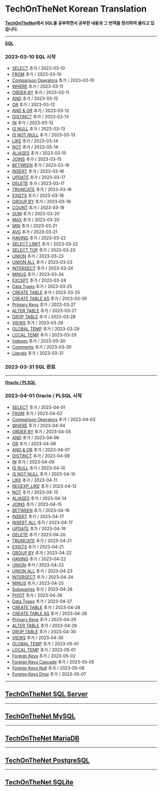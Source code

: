 # TechOnTheNet Korean Translation

**[TechOnTheNet](https://www.techonthenet.com/index.php)에서 SQL을 공부하면서 공부한 내용과 그 번역을 정리하여 올리고 있습니다.**

---
**[SQL](SQL)**

### 2023-03-10 SQL 시작
- [SELECT](SQL/SELECT.md) 추가 / 2023-03-10
- [FROM](SQL/FROM.md) 추가 / 2023-03-10
- [Comparison Operators](SQL/Comparison_Operators.md) 추가 / 2023-03-10
- [WHERE](SQL/WHERE.md) 추가 / 2023-03-11
- [ORDER BY](SQL/ORDER_BY.md) 추가 / 2023-03-11
- [AND](SQL/AND.md) 추가 / 2023-03-12
- [OR](SQL/OR.md) 추가 / 2023-03-12
- [AND & OR](SQL/AND_OR.md) 추가 / 2023-03-12
- [DISTINCT](SQL/DISTINCT.md) 추가 / 2023-03-13
- [IN](SQL/IN.md) 추가 / 2023-03-13
- [IS NULL](SQL/IS_NULL.md) 추가 / 2023-03-13
- [IS NOT NULL](SQL/IS_NOT_NULL.md) 추가 / 2023-03-13
- [LIKE](SQL/LIKE.md) 추가 / 2023-03-14
- [NOT](SQL/NOT.md) 추가 / 2023-03-14
- [ALIASES](SQL/ALIASES.md) 추가 / 2023-03-15
- [JOINS](SQL/JOINS.md) 추가 / 2023-03-15
- [BETWEEN](SQL/BETWEEN.md) 추가 / 2023-03-16
- [INSERT](SQL/INSERT.md) 추가 / 2023-03-16
- [UPDATE](SQL/UPDATE.md) 추가 / 2023-03-17
- [DELETE](SQL/DELETE.md) 추가 / 2023-03-17
- [TRUNCATE](SQL/TRUNCATE.md) 추가 / 2023-03-18
- [EXISTS](SQL/EXISTS.md) 추가 / 2023-03-18
- [GROUP BY](SQL/GROUP_BY.md) 추가 / 2023-03-19
- [COUNT](SQL/COUNT.md) 추가 / 2023-03-19
- [SUM](SQL/SUM.md) 추가 / 2023-03-20
- [MAX](SQL/MAX.md) 추가 / 2023-03-20
- [MIN](SQL/MIN.md) 추가 / 2023-03-21
- [AVG](SQL/AVG.md) 추가 / 2023-03-21
- [HAVING](SQL/HAVING.md) 추가 / 2023-03-22
- [SELECT LIMIT](SQL/SELECT_LIMIT.md) 추가 / 2023-03-22
- [SELECT TOP](SQL/SELECT_TOP.md) 추가 / 2023-03-23
- [UNION](SQL/UNION.md) 추가 / 2023-03-23
- [UNION ALL](SQL/UNION_ALL.md) 추가 / 2023-03-23
- [INTERSECT](SQL/INTERSECT.md) 추가 / 2023-03-24
- [MINUS](SQL/MINUS.md) 추가 / 2023-03-24
- [EXCEPT](SQL/EXCEPT.md) 추가 / 2023-03-24
- [Data Types](SQL/Data_Types.md) 추가 / 2023-03-25
- [CREATE TABLE](SQL/CREATE_TABLE.md) 추가 / 2023-03-25
- [CREATE TABLE AS](SQL/CREATE_TABLE_AS.md) 추가 / 2023-03-26
- [Primary Keys](SQL/Primary_Keys.md) 추가 / 2023-03-27
- [ALTER TABLE](SQL/ALTER_TABLE.md) 추가 / 2023-03-27
- [DROP TABLE](SQL/DROP_TABLE.md) 추가 / 2023-03-28
- [VIEWS](SQL/VIEWS.md) 추가 / 2023-03-28
- [GLOBAL TEMP](SQL/GLOBAL_TEMP.md) 추가 / 2023-03-29
- [LOCAL TEMP](SQL/LOCAL_TEMP.md) 추가 / 2023-03-29
- [Indexes](SQL/Indexes.md) 추가 / 2023-03-30
- [Comments](SQL/Comments.md) 추가 / 2023-03-30
- [Literals](SQL/Literals.md) 추가 / 2023-03-31
### 2023-03-31 SQL 완료

---
**[Oracle / PLSQL](PLSQL)**

### 2023-04-01 Oracle / PLSQL 시작
- [SELECT](PLSQL/SELECT.md) 추가 / 2023-04-01
- [FROM](PLSQL/FROM.md) 추가 / 2023-04-02
- [Comparison Operators](PLSQL/Comparison_Operators.md) 추가 / 2023-04-03
- [WHERE](PLSQL/WHERE.md) 추가 / 2023-04-04
- [ORDER BY](PLSQL/ORDER_BY.md) 추가 / 2023-04-05
- [AND](PLSQL/AND.md) 추가 / 2023-04-06
- [OR](PLSQL/OR.md) 추가 / 2023-04-06
- [AND & OR](PLSQL/AND_OR.md) 추가 / 2023-04-07
- [DISTINCT](PLSQL/DISTINCT.md) 추가 / 2023-04-09
- [IN](PLSQL/IN.md) 추가 / 2023-04-09
- [IS NULL](PLSQL/IS_NULL.md) 추가 / 2023-04-10
- [IS NOT NULL](PLSQL/IS_NOT_NULL.md) 추가 / 2023-04-10
- [LIKE](PLSQL/LIKE.md) 추가 / 2023-04-11
- [REGEXP_LIKE](PLSQL/REGEXP_LIKE.md) 추가 / 2023-04-12
- [NOT](PLSQL/NOT.md) 추가 / 2023-04-13
- [ALIASES](PLSQL/ALIASES.md) 추가 / 2023-04-14
- [JOINS](PLSQL/JOINS.md) 추가 / 2023-04-15
- [BETWEEN](PLSQL/BETWEEN.md) 추가 / 2023-04-16
- [INSERT](PLSQL/INSERT.md) 추가 / 2023-04-17
- [INSERT ALL](PLSQL/INSERT_ALL.md) 추가 / 2023-04-17
- [UPDATE](PLSQL/UPDATE.md) 추가 / 2023-04-19
- [DELETE](PLSQL/DELETE.md) 추가 / 2023-04-20
- [TRUNCATE](PLSQL/TRUNCATE.md) 추가 / 2023-04-21
- [EXISTS](PLSQL/EXISTS.md) 추가 / 2023-04-21
- [GROUP BY](PLSQL/GROUP_BY.md) 추가 / 2023-04-22
- [HAVING](PLSQL/HAVING.md) 추가 / 2023-04-22
- [UNION](PLSQL/UNION.md) 추가 / 2023-04-23
- [UNION ALL](PLSQL/UNION_ALL.md) 추가 / 2023-04-23
- [INTERSECT](PLSQL/INTERSECT.md) 추가 / 2023-04-24
- [MINUS](PLSQL/MINUS.md) 추가 / 2023-04-25
- [Subqueries](PLSQL/Subqueries.md) 추가 / 2023-04-26
- [PIVOT](PLSQL/PIVOT.md) 추가 / 2023-04-26
- [Data Types](PLSQL/Data_Types.md) 추가 / 2023-04-27
- [CREATE TABLE](PLSQL/CREATE_TABLE.md) 추가 / 2023-04-28
- [CREATE TABLE AS](PLSQL/CREATE_TABLE_AS.md) 추가 / 2023-04-28
- [Primary Keys](PLSQL/Primary_Keys.md) 추가 / 2023-04-29
- [ALTER TABLE](PLSQL/ALTER_TABLE.md) 추가 / 2023-04-29
- [DROP TABLE](PLSQL/DROP_TABLE.md) 추가 / 2023-04-30
- [VIEWS](PLSQL/VIEWS.md) 추가 / 2023-04-30
- [GLOBAL TEMP](PLSQL/GLOBAL_TEMP.md) 추가 / 2023-05-01
- [LOCAL TEMP](PLSQL/LOCAL_TEMP.md) 추가 / 2023-05-01
- [Foreign Keys](PLSQL/Foreign_Keys.md) 추가 / 2023-05-02
- [Foreign Keys Cascade](PLSQL/Foreign_Keys_Cascade.md) 추가 / 2023-05-05
- [Foreign Keys Null](PLSQL/Foreign_Keys_Null.md) 추가 / 2023-05-06
- [Foreign Keys Drop](PLSQL/Foreign_Keys_Drop.md) 추가 / 2023-05-07

---
## [TechOnTheNet SQL Server](https://www.techonthenet.com/sql_server/index.php)

---
## [TechOnTheNet MySQL](https://www.techonthenet.com/mysql/index.php)

---
## [TechOnTheNet MariaDB](https://www.techonthenet.com/mariadb/index.php)

---
## [TechOnTheNet PostgreSQL](https://www.techonthenet.com/postgresql/index.php)

---
## [TechOnTheNet SQLite](https://www.techonthenet.com/sqlite/index.php)